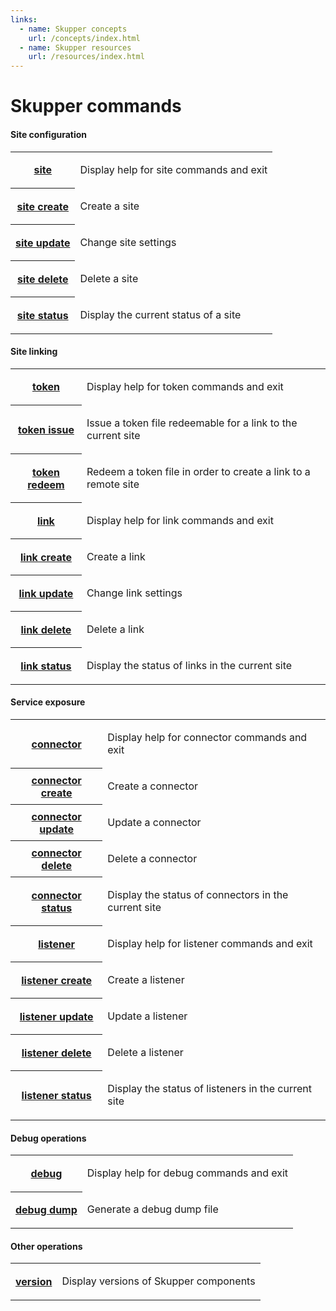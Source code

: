 ```yaml
---
links:
  - name: Skupper concepts
    url: /concepts/index.html
  - name: Skupper resources
    url: /resources/index.html
---
```


# Skupper commands

#### Site configuration

<table class="commands">
<tr><th><a href="site.html">site</a></th><td><p>Display help for site commands and exit</p>
</td></tr>
<tr><th><a href="site-create.html">site create</a></th><td><p>Create a site</p>
</td></tr>
<tr><th><a href="site-update.html">site update</a></th><td><p>Change site settings</p>
</td></tr>
<tr><th><a href="site-delete.html">site delete</a></th><td><p>Delete a site</p>
</td></tr>
<tr><th><a href="site-status.html">site status</a></th><td><p>Display the current status of a site</p>
</td></tr>
</table>

#### Site linking

<table class="commands">
<tr><th><a href="token.html">token</a></th><td><p>Display help for token commands and exit</p>
</td></tr>
<tr><th><a href="token-issue.html">token issue</a></th><td><p>Issue a token file redeemable for a link to the current site</p>
</td></tr>
<tr><th><a href="token-redeem.html">token redeem</a></th><td><p>Redeem a token file in order to create a link to a remote site</p>
</td></tr>
<tr><th><a href="link.html">link</a></th><td><p>Display help for link commands and exit</p>
</td></tr>
<tr><th><a href="link-create.html">link create</a></th><td><p>Create a link</p>
</td></tr>
<tr><th><a href="link-update.html">link update</a></th><td><p>Change link settings</p>
</td></tr>
<tr><th><a href="link-delete.html">link delete</a></th><td><p>Delete a link</p>
</td></tr>
<tr><th><a href="link-status.html">link status</a></th><td><p>Display the status of links in the current site</p>
</td></tr>
</table>

#### Service exposure

<table class="commands">
<tr><th><a href="connector.html">connector</a></th><td><p>Display help for connector commands and exit</p>
</td></tr>
<tr><th><a href="connector-create.html">connector create</a></th><td><p>Create a connector</p>
</td></tr>
<tr><th><a href="connector-update.html">connector update</a></th><td><p>Update a connector</p>
</td></tr>
<tr><th><a href="connector-delete.html">connector delete</a></th><td><p>Delete a connector</p>
</td></tr>
<tr><th><a href="connector-status.html">connector status</a></th><td><p>Display the status of connectors in the current site</p>
</td></tr>
<tr><th><a href="listener.html">listener</a></th><td><p>Display help for listener commands and exit</p>
</td></tr>
<tr><th><a href="listener-create.html">listener create</a></th><td><p>Create a listener</p>
</td></tr>
<tr><th><a href="listener-update.html">listener update</a></th><td><p>Update a listener</p>
</td></tr>
<tr><th><a href="listener-delete.html">listener delete</a></th><td><p>Delete a listener</p>
</td></tr>
<tr><th><a href="listener-status.html">listener status</a></th><td><p>Display the status of listeners in the current site</p>
</td></tr>
</table>

#### Debug operations

<table class="commands">
<tr><th><a href="debug.html">debug</a></th><td><p>Display help for debug commands and exit</p>
</td></tr>
<tr><th><a href="debug-dump.html">debug dump</a></th><td><p>Generate a debug dump file</p>
</td></tr>
</table>

#### Other operations

<table class="commands">
<tr><th><a href="version.html">version</a></th><td><p>Display versions of Skupper components</p>
</td></tr>
</table>
